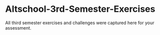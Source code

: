 # Altschool-3rd-Semester-Exercises
All third semester exercises and challenges were captured here for your assessment.
